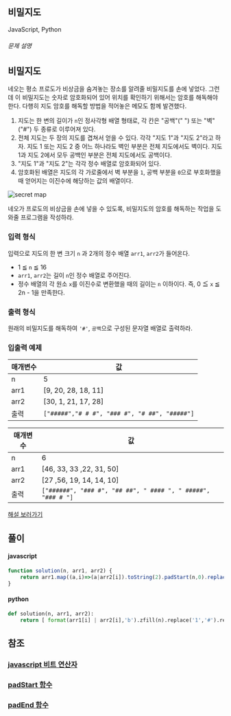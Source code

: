 ## 비밀지도

JavaScript, Python

###### 문제 설명

비밀지도
----

네오는 평소 프로도가 비상금을 숨겨놓는 장소를 알려줄 비밀지도를 손에 넣었다. 그런데 이 비밀지도는 숫자로 암호화되어 있어 위치를 확인하기 위해서는 암호를 해독해야 한다. 다행히 지도 암호를 해독할 방법을 적어놓은 메모도 함께 발견했다.

1.  지도는 한 변의 길이가 `n`인 정사각형 배열 형태로, 각 칸은 "공백"(" ") 또는 "벽"("#") 두 종류로 이루어져 있다.
2.  전체 지도는 두 장의 지도를 겹쳐서 얻을 수 있다. 각각 "지도 1"과 "지도 2"라고 하자. 지도 1 또는 지도 2 중 어느 하나라도 벽인 부분은 전체 지도에서도 벽이다. 지도 1과 지도 2에서 모두 공백인 부분은 전체 지도에서도 공백이다.
3.  "지도 1"과 "지도 2"는 각각 정수 배열로 암호화되어 있다.
4.  암호화된 배열은 지도의 각 가로줄에서 벽 부분을 `1`, 공백 부분을 `0`으로 부호화했을 때 얻어지는 이진수에 해당하는 값의 배열이다.

![secret map](http://t1.kakaocdn.net/welcome2018/secret8.png "Secret Map")

네오가 프로도의 비상금을 손에 넣을 수 있도록, 비밀지도의 암호를 해독하는 작업을 도와줄 프로그램을 작성하라.

### 입력 형식

입력으로 지도의 한 변 크기 `n` 과 2개의 정수 배열 `arr1`, `arr2`가 들어온다.

-   1 ≦ `n` ≦ 16
-   `arr1`, `arr2`는 길이 `n`인 정수 배열로 주어진다.
-   정수 배열의 각 원소 `x`를 이진수로 변환했을 때의 길이는 `n` 이하이다. 즉, 0 ≦ `x` ≦ 2n - 1을 만족한다.

### 출력 형식

원래의 비밀지도를 해독하여 `'#'`, `공백`으로 구성된 문자열 배열로 출력하라.

### 입출력 예제

| 매개변수 | 값 |
| --- | --- |
| n | 5 |
| arr1 | [9, 20, 28, 18, 11] |
| arr2 | [30, 1, 21, 17, 28] |
| 출력 | `["#####","# # #", "### #", "# ##", "#####"]` |

| 매개변수 | 값 |
| --- | --- |
| n | 6 |
| arr1 | [46, 33, 33 ,22, 31, 50] |
| arr2 | [27 ,56, 19, 14, 14, 10] |
| 출력 | `["######", "### #", "## ##", " #### ", " #####", "### # "]` |

[해설 보러가기](http://tech.kakao.com/2017/09/27/kakao-blind-recruitment-round-1/)

## 풀이

#### javascript
```javascript
function solution(n, arr1, arr2) {
    return arr1.map((a,i)=>(a|arr2[i]).toString(2).padStart(n,0).replace(/0/g,' ').replace(/1/g,'#'))
}
```
#### python
```python
def solution(n, arr1, arr2):
    return [ format(arr1[i] | arr2[i],'b').zfill(n).replace('1','#').replace('0',' ') for i in range(n)]
```
## 참조

### [javascript 비트 연산자](https://developer.mozilla.org/ko/docs/Web/JavaScript/Guide/Expressions_and_Operators#%EB%B9%84%ED%8A%B8_%EC%97%B0%EC%82%B0%EC%9E%90 "Permalink to 비트 연산자")
### [padStart 함수](https://developer.mozilla.org/ko/docs/Web/JavaScript/Reference/Global_Objects/String/padStart)
### [padEnd 함수](https://developer.mozilla.org/ko/docs/Web/JavaScript/Reference/Global_Objects/String/padEnd)